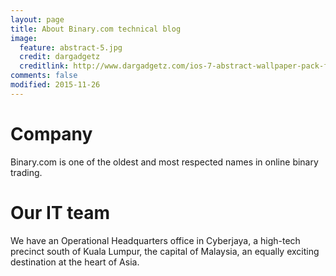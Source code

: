 ```yaml
---
layout: page
title: About Binary.com technical blog
image:
  feature: abstract-5.jpg
  credit: dargadgetz
  creditlink: http://www.dargadgetz.com/ios-7-abstract-wallpaper-pack-for-iphone-5-and-ipod-touch-retina/
comments: false
modified: 2015-11-26
---
```


# Company
Binary.com is one of the oldest and most respected names in online binary trading.

# Our IT team
We have an Operational Headquarters office in Cyberjaya, a high-tech precinct south of Kuala Lumpur, the capital of Malaysia, an equally exciting destination at the heart of Asia.
